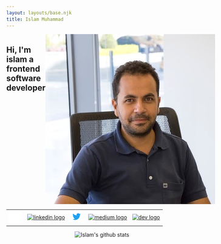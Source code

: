 ```yaml
---
layout: layouts/base.njk
title: Islam Muhammad
---
```


<div class="m9-container">
  <div style="display: flex;">
      <h2>Hi, I'm islam a frontend software developer</h2>
      <img src="./img/my-avatar.jpg" alt="my photo" class="my-avatar">
  </div>
  <table class="center">
      <tr>
          <td>
              <a href="https://github.com/IMM9O">
                <img src="https://raw.githubusercontent.com/Delta456/Delta456/master/img/github.png" alt="github logo" width="34">
              </a>
          </td>
          <td>
              <a href="https://www.linkedin.com/in/islam-muhammad/">
                <img src="https://gfx4arab.com/wp-content/uploads/2020/06/linkedin-icon-2.svg" alt="linkedin logo" width="34">
              </a>
          </td>
          <td>
              <a href="https://twitter.com/IMM9OO">
                <img src="https://raw.githubusercontent.com/Delta456/Delta456/master/img/twitter.png" alt="twitter logo" width="34">
              </a>
          </td>
          <td>
              <a href="https://medium.com/@IMM9O">
                <img src="https://img.uxfree.com/wp-content/uploads/2017/03/medium-icon-white-on-black.png" alt="medium logo" width="54">
              </a>
          </td>
          <td>
              <a href="https://dev.to/imm9o">
                <img src="https://cdn4.iconfinder.com/data/icons/logos-and-brands-1/512/84_Dev_logo_logos-512.png" alt="dev logo" width="34">
              </a>
          </td>
      </tr>
  <table>

  <div align="center">

  ![Islam's github stats](https://github-readme-stats.vercel.app/api?username=IMM9O)

  </div>

</div>